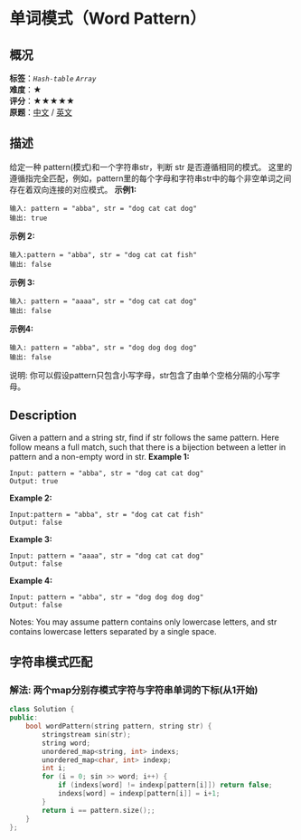 # 单词模式（Word Pattern）
## 概况
**标签**：*`Hash-table`*  *`Array`*<br>
**难度**：★<br>
**评分**：★★★★★<br>
**原题**：[中文](https://leetcode-cn.com/problems/word-pattern) / [英文](https://leetcode.com/problems/word-pattern)
## 描述
给定一种 pattern(模式)和一个字符串str，判断 str 是否遵循相同的模式。
这里的遵循指完全匹配，例如，pattern里的每个字母和字符串str中的每个非空单词之间存在着双向连接的对应模式。
**示例1:**
```
输入: pattern = "abba", str = "dog cat cat dog"
输出: true
```
**示例 2:**
```
输入:pattern = "abba", str = "dog cat cat fish"
输出: false
```
**示例 3:**
```
输入: pattern = "aaaa", str = "dog cat cat dog"
输出: false
```
**示例4:**
```
输入: pattern = "abba", str = "dog dog dog dog"
输出: false
```
说明:
你可以假设pattern只包含小写字母，str包含了由单个空格分隔的小写字母。
## Description
Given a pattern and a string str, find if str follows the same pattern.
Here follow means a full match, such that there is a bijection between a letter in pattern and a non-empty word in str.
**Example 1:**
```
Input: pattern = "abba", str = "dog cat cat dog"
Output: true
```
**Example 2:**
```
Input:pattern = "abba", str = "dog cat cat fish"
Output: false
```
**Example 3:**
```
Input: pattern = "aaaa", str = "dog cat cat dog"
Output: false
```
**Example 4:**
```
Input: pattern = "abba", str = "dog dog dog dog"
Output: false
```
Notes:
You may assume pattern contains only lowercase letters, and str contains lowercase letters separated by a single space.
## 字符串模式匹配
### 解法: 两个map分别存模式字符与字符串单词的下标(从1开始)
```c++
class Solution {
public:
    bool wordPattern(string pattern, string str) {
        stringstream sin(str);
        string word;
        unordered_map<string, int> indexs;
        unordered_map<char, int> indexp;
        int i;
        for (i = 0; sin >> word; i++) {
            if (indexs[word] != indexp[pattern[i]]) return false;
            indexs[word] = indexp[pattern[i]] = i+1;
        }
        return i == pattern.size();;
    }
};
```